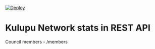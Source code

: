 [![Deploy](https://www.herokucdn.com/deploy/button.svg)](https://heroku.com/deploy?template=https://github.com/prasanna-rkumar/kulupu-rest-api)
# Kulupu Network stats in REST API

Council members - /members
